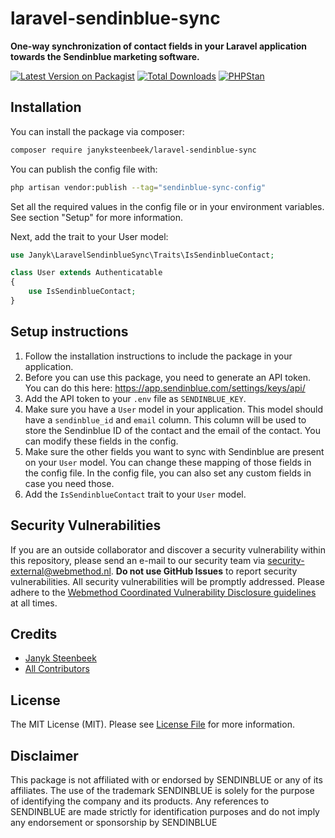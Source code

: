 # laravel-sendinblue-sync
**One-way synchronization of contact fields in your Laravel application towards the Sendinblue marketing software.**

[![Latest Version on Packagist](https://img.shields.io/packagist/v/janyksteenbeek/laravel-sendinblue-sync.svg?style=flat-square)](https://packagist.org/packages/janyksteenbeek/laravel-sendinblue-sync)
[![Total Downloads](https://img.shields.io/packagist/dt/janyksteenbeek/laravel-sendinblue-sync.svg?style=flat-square)](https://packagist.org/packages/janyksteenbeek/laravel-sendinblue-sync)
[![PHPStan](https://github.com/janyksteenbeek/laravel-sendinblue-sync/actions/workflows/phpstan.yml/badge.svg)](https://github.com/janyksteenbeek/laravel-sendinblue-sync/actions/workflows/phpstan.yml)

## Installation

You can install the package via composer:

```bash
composer require janyksteenbeek/laravel-sendinblue-sync
```

You can publish the config file with:

```bash
php artisan vendor:publish --tag="sendinblue-sync-config"
```

Set all the required values in the config file or in your environment variables. See section "Setup" for more information.

Next, add the trait to your User model:

```php
use Janyk\LaravelSendinblueSync\Traits\IsSendinblueContact;

class User extends Authenticatable
{
    use IsSendinblueContact;
}
```


## Setup instructions

1. Follow the installation instructions to include the package in your application.
2. Before you can use this package, you need to generate an API token. You can do this here: https://app.sendinblue.com/settings/keys/api/
3. Add the API token to your `.env` file as `SENDINBLUE_KEY`.
6. Make sure you have a `User` model in your application. This model should have a `sendinblue_id` and `email` column. This column will be used to store the Sendinblue ID of the contact and the email of the contact. You can modify these fields in the config.
7. Make sure the other fields you want to sync with Sendinblue are present on your `User` model. You can change these mapping of those fields in the config file. In the config file, you can also set any custom fields in case you need those.
8. Add the `IsSendinblueContact` trait to your `User` model.


## Security Vulnerabilities

If you are an outside collaborator and discover a security vulnerability within this repository, please send an e-mail to our security team via [security-external@webmethod.nl](mailto:security-external@webmethod.nl). **Do not use GitHub Issues** to report security vulnerabilities. All security vulnerabilities will be promptly addressed. Please adhere to the [Webmethod Coordinated Vulnerability Disclosure guidelines](https://www.webmethod.nl/juridisch/responsible-disclosure) at all times.


## Credits

- [Janyk Steenbeek](https://github.com/janyksteenbeek)
- [All Contributors](../../contributors)

## License

The MIT License (MIT). Please see [License File](LICENSE.md) for more information.

## Disclaimer

This package is not affiliated with or endorsed by SENDINBLUE or any of its affiliates. The use of the trademark SENDINBLUE is solely for the purpose of identifying the company and its products. Any references to SENDINBLUE are made strictly for identification purposes and do not imply any endorsement or sponsorship by SENDINBLUE



